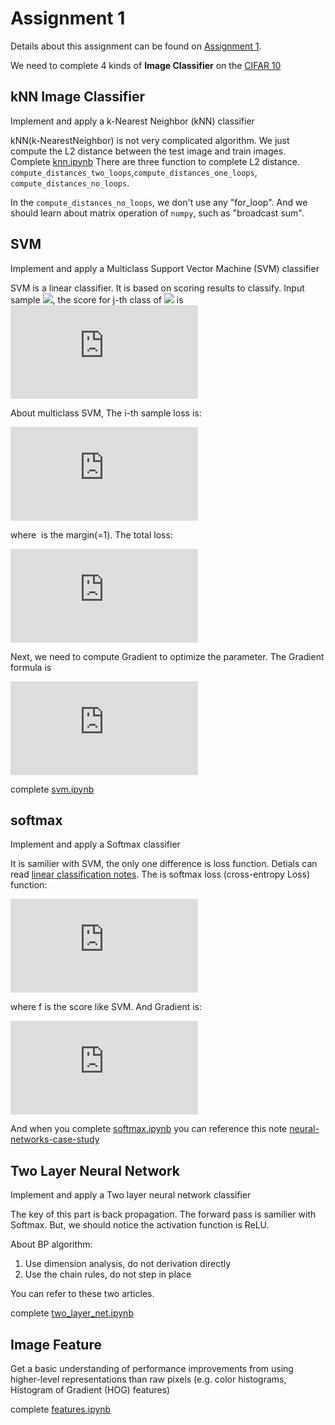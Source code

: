 # Assignment 1
Details about this assignment can be found on [Assignment 1](https://cs231n.github.io/assignments2017/assignment1/).

We need to complete 4 kinds of **Image Classifier** on the [CIFAR 10](https://www.cs.toronto.edu/~kriz/cifar.html)
## kNN Image Classifier
Implement and apply a k-Nearest Neighbor (kNN) classifier

kNN(k-NearestNeighbor) is not very complicated algorithm. We just compute the L2 distance between the test image and train images. <br>
Complete [knn.ipynb](https://github.com/deepblacksky/cs231n_assignment/blob/master/assignment1/knn.ipynb)
There are three function to complete L2 distance.
`compute_distances_two_loops`,`compute_distances_one_loops`, `compute_distances_no_loops`.

In the `compute_distances_no_loops`, we don't use any "for_loop". And we should learn about matrix operation of `numpy`,
such as "broadcast sum".

## SVM
Implement and apply a Multiclass Support Vector Machine (SVM) classifier

SVM is a linear classifier. It is based on scoring results to classify.
Input sample ![](http://bit.ly/2ncgEkG),
the score for j-th class of ![](http://bit.ly/2ncgEkG)
is
![](http://www.sciweavers.org/tex2img.php?eq=s_j%20%3D%20f%28x_i%3B%20W%2C%20b%29_j%20%3D%20%28Wx_i%20%2B%20b%29_j&bc=White&fc=Black&im=jpg&fs=12&ff=mathptmx&edit=0)

About multiclass SVM, The i-th sample loss is:

![](http://www.sciweavers.org/tex2img.php?eq=L_i%3D%5Csum_%7Bj%20%5Cneq%20y_i%7Dmax%280%2Cs_j-s_%7By_i%7D%2B%5CDelta%29&bc=White&fc=Black&im=jpg&fs=12&ff=mathptmx&edit=0)

where ![]() is the margin(=1). The total loss:

![](http://www.sciweavers.org/tex2img.php?eq=L%20%3D%20%5Cfrac%7B1%7D%7BN%7D%5Csum_%7Bi%7DL_i%20%2B%20%5Clambda%20%5Csum_%7Bk%7D%5Csum_%7Bl%7DW_%7Bk%2Cl%7D%5E%7B2%7D&bc=White&fc=Black&im=jpg&fs=12&ff=mathptmx&edit=0)

Next, we need to compute Gradient to optimize the parameter.
The Gradient formula is

![](http://www.sciweavers.org/tex2img.php?eq=%5Cleft%5C%7B%5Cbegin%7Baligned%7D%0A%5Cnabla_%7Bw_%7By_i%7D%7D%20L_i%20%3D%20%26%20-%5Cleft%28%5Csum_%7Bj%20%5Cne%20y_i%7D1%28w_j%5ETx_i%20-%20w_%7By_i%7D%5ETx_i%20%2B%20%5CDelta%20%3E%200%29%5Cright%29x_i%20%26%20j%20%3D%20y_i%20%5C%5C%0A%5Cnabla_%7Bw_j%7D%20L_i%20%3D%20%26%201%28w_j%5ETx_i%20-%20w_%7By_i%7D%5ETx_i%20%2B%20%5CDelta%20%3E%200%29%20x_i%20%26%20j%20%5Cne%20y_i%0A%5Cend%7Baligned%7D%5Cright.&bc=White&fc=Black&im=jpg&fs=12&ff=mathptmx&edit=0)

complete [svm.ipynb](https://github.com/deepblacksky/cs231n_assignment/blob/master/assignment1/svm.ipynb)

## softmax
Implement and apply a Softmax classifier

It is samilier with SVM, the only one difference is loss function. Detials can read [linear classification notes](https://cs231n.github.io/linear-classify/). The is softmax loss (cross-entropy Loss) function:

![](http://www.sciweavers.org/tex2img.php?eq=L_i%20%3D%20-%20%5Clog%20%5Cleft%28%20%5Cfrac%7Be%5E%7Bf_%7By_i%7D%7D%7D%7B%5Csum_j%20e%5E%7Bf_j%7D%7D%20%20%5Cright%29%20%5Ctext%7Bor%20equivalently%7D%5Cquad%20L_i%20%3D%20-f_%7By_i%7D%20%2B%20%5Clog%5Csum_j%20e%5E%7Bf_j%7D&bc=White&fc=Black&im=jpg&fs=12&ff=mathptmx&edit=0)

where f is the score like SVM.
And Gradient is:

![](http://www.sciweavers.org/tex2img.php?eq=%5Cleft%5C%7B%5Cbegin%7Baligned%7D%0A%5Cnabla_%7Bw_%7By_i%7D%7D%20L_i%20%3D%20%26%20%28-1%20%2B%20%5Cfrac%7Be%5E%7Bf_%7By_i%7D%7D%7D%7B%5Csum_j%20e%5E%7Bf_j%7D%7D%20%29x_i%20%26%20j%20%3D%20y_i%20%5C%5C%0A%5Cnabla_%7Bw_j%7D%20L_i%20%3D%20%26%20%5Cfrac%7Be%5E%7Bf_j%7D%7D%7B%5Csum_j%20e%5E%7Bf_j%7D%7D%20x_i%20%26%20j%20%5Cne%20y_i%0A%5Cend%7Baligned%7D%5Cright.&bc=White&fc=Black&im=jpg&fs=12&ff=mathptmx&edit=0)

And when you complete [softmax.ipynb](https://github.com/deepblacksky/cs231n_assignment/blob/master/assignment1/softmax.ipynb) you can reference this note [neural-networks-case-study](https://cs231n.github.io/neural-networks-case-study/)

## Two Layer Neural Network
Implement and apply a Two layer neural network classifier

The key of this part is back propagation. The forward pass is samilier with Softmax. But, we should notice the activation function is ReLU.

About BP algorithm:
1. Use dimension analysis, do not derivation directly
2. Use the chain rules, do not step in place

You can refer to these two articles.

[](http://cs231n.stanford.edu/handouts/derivatives.pdf)

[](https://zhuanlan.zhihu.com/p/25202034)

complete [two_layer_net.ipynb](https://github.com/deepblacksky/cs231n_assignment/blob/master/assignment1/two_layer_net.ipynb)

## Image Feature
Get a basic understanding of performance improvements from using higher-level representations than raw pixels (e.g. color histograms, Histogram of Gradient (HOG) features)

complete [features.ipynb](https://github.com/deepblacksky/cs231n_assignment/blob/master/assignment1/features.ipynb)

